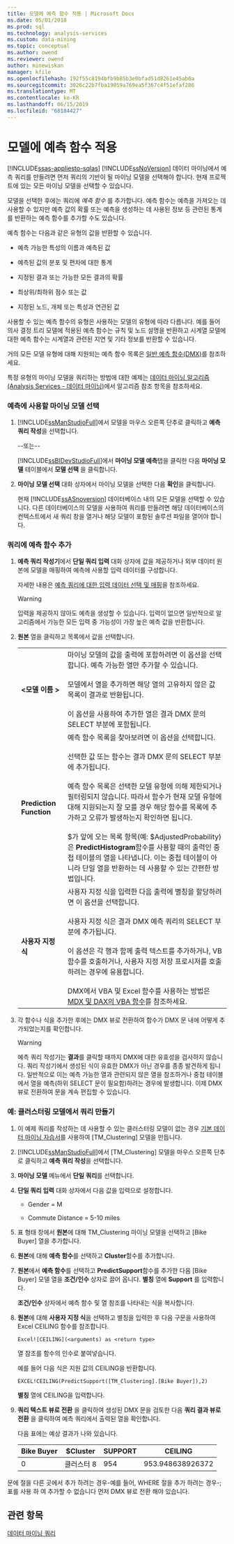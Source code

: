 ```yaml
---
title: 모델에 예측 함수 적용 | Microsoft Docs
ms.date: 05/01/2018
ms.prod: sql
ms.technology: analysis-services
ms.custom: data-mining
ms.topic: conceptual
ms.author: owend
ms.reviewer: owend
author: minewiskan
manager: kfile
ms.openlocfilehash: 192f55c8194bfb9b85b3e0bfad51d8261e45ab0a
ms.sourcegitcommit: 3026c22b7fba19059a769ea5f367c4f51efaf286
ms.translationtype: MT
ms.contentlocale: ko-KR
ms.lasthandoff: 06/15/2019
ms.locfileid: "68184427"
---
```

# <a name="apply-prediction-functions-to-a-model"></a>모델에 예측 함수 적용
[!INCLUDE[ssas-appliesto-sqlas](../../includes/ssas-appliesto-sqlas.md)]
  [!INCLUDE[ssNoVersion](../../includes/ssnoversion-md.md)] 데이터 마이닝에서 예측 쿼리를 만들려면 먼저 쿼리의 기반이 될 마이닝 모델을 선택해야 합니다. 현재 프로젝트에 있는 모든 마이닝 모델을 선택할 수 있습니다.  
  
 모델을 선택한 후에는 쿼리에 *예측 함수* 를 추가합니다. 예측 함수는 예측을 가져오는 데 사용할 수 있지만 예측 값의 확률 또는 예측을 생성하는 데 사용된 정보 등 관련된 통계를 반환하는 예측 함수를 추가할 수도 있습니다.  
  
 예측 함수는 다음과 같은 유형의 값을 반환할 수 있습니다.  
  
-   예측 가능한 특성의 이름과 예측된 값  
  
-   예측된 값의 분포 및 편차에 대한 통계  
  
-   지정된 결과 또는 가능한 모든 결과의 확률  
  
-   최상위/최하위 점수 또는 값  
  
-   지정된 노드, 개체 또는 특성과 연관된 값  
  
 사용할 수 있는 예측 함수의 유형은 사용하는 모델의 유형에 따라 다릅니다. 예를 들어 의사 결정 트리 모델에 적용된 예측 함수는 규칙 및 노드 설명을 반환하고 시계열 모델에 대한 예측 함수는 시계열과 관련된 지연 및 기타 정보를 반환할 수 있습니다.  
  
 거의 모든 모델 유형에 대해 지원되는 예측 함수 목록은 [일반 예측 함수&#40;DMX&#41;](../../dmx/general-prediction-functions-dmx.md)를 참조하세요.  
  
 특정 유형의 마이닝 모델을 쿼리하는 방법에 대한 예제는 [데이터 마이닝 알고리즘&#40;Analysis Services - 데이터 마이닝&#41;](../../analysis-services/data-mining/data-mining-algorithms-analysis-services-data-mining.md)에서 알고리즘 참조 항목을 참조하세요.  
  
### <a name="choose-a-mining-model-to-use-for-prediction"></a>예측에 사용할 마이닝 모델 선택  
  
1.  [!INCLUDE[ssManStudioFull](../../includes/ssmanstudiofull-md.md)]에서 모델을 마우스 오른쪽 단추로 클릭하고 **예측 쿼리 작성**을 선택합니다.  
  
     --또는--  
  
     [!INCLUDE[ssBIDevStudioFull](../../includes/ssbidevstudiofull-md.md)]에서 **마이닝 모델 예측**탭을 클릭한 다음 **마이닝 모델** 테이블에서  **모델 선택** 을 클릭합니다.  
  
2.  **마이닝 모델 선택** 대화 상자에서 마이닝 모델을 선택한 다음 **확인**을 클릭합니다.  
  
     현재 [!INCLUDE[ssASnoversion](../../includes/ssasnoversion-md.md)] 데이터베이스 내의 모든 모델을 선택할 수 있습니다. 다른 데이터베이스의 모델을 사용하여 쿼리를 만들려면 해당 데이터베이스의 컨텍스트에서 새 쿼리 창을 열거나 해당 모델이 포함된 솔루션 파일을 열어야 합니다.  
  
### <a name="add-prediction-functions-to-a-query"></a>쿼리에 예측 함수 추가  
  
1.  **예측 쿼리 작성기**에서 **단일 쿼리 입력** 대화 상자에 값을 제공하거나 외부 데이터 원본에 모델을 매핑하여 예측에 사용할 입력 데이터를 구성합니다.  
  
     자세한 내용은 [예측 쿼리에 대한 입력 데이터 선택 및 매핑](../../analysis-services/data-mining/choose-and-map-input-data-for-a-prediction-query.md)을 참조하세요.  
  
    > [!WARNING]  
    >  입력을 제공하지 않아도 예측을 생성할 수 있습니다. 입력이 없으면 일반적으로 알고리즘에서 가능한 모든 입력 중 가능성이 가장 높은 예측 값을 반환합니다.  
  
2.  **원본** 열을 클릭하고 목록에서 값을 선택합니다.  
  
    |||  
    |-|-|  
    |**\<모델 이름 >**|마이닝 모델의 값을 출력에 포함하려면 이 옵션을 선택합니다. 예측 가능한 열만 추가할 수 있습니다.<br /><br /> 모델에서 열을 추가하면 해당 열의 고유하지 않은 값 목록이 결과로 반환됩니다.<br /><br /> 이 옵션을 사용하여 추가한 열은 결과 DMX 문의 SELECT 부분에 포함됩니다.|  
    |**Prediction Function**|예측 함수 목록을 찾아보려면 이 옵션을 선택합니다.<br /><br /> 선택한 값 또는 함수는 결과 DMX 문의 SELECT 부분에 추가됩니다.<br /><br /> 예측 함수 목록은 선택한 모델 유형에 의해 제한되거나 필터링되지 않습니다. 따라서 함수가 현재 모델 유형에 대해 지원되는지 잘 모를 경우 해당 함수를 목록에 추가하고 오류가 발생하는지 확인하면 됩니다.<br /><br /> $가 앞에 오는 목록 항목(예: $AdjustedProbability)은 **PredictHistogram**함수를 사용할 때의 출력인 중첩 테이블의 열을 나타냅니다. 이는 중첩 테이블이 아니라 단일 열을 반환하는 데 사용할 수 있는 간편한 방법입니다.|  
    |**사용자 지정 식**|사용자 지정 식을 입력한 다음 출력에 별칭을 할당하려면 이 옵션을 선택합니다.<br /><br /> 사용자 지정 식은 결과 DMX 예측 쿼리의 SELECT 부분에 추가됩니다.<br /><br /> 이 옵션은 각 행과 함께 출력 텍스트를 추가하거나, VB 함수를 호출하거나, 사용자 지정 저장 프로시저를 호출하려는 경우에 유용합니다.<br /><br /> DMX에서 VBA 및 Excel 함수를 사용하는 방법은 [MDX 및 DAX의 VBA 함수](../../mdx/vba-functions-in-mdx-and-dax.md)를 참조하세요.|  
  
3.  각 함수나 식을 추가한 후에는 DMX 뷰로 전환하여 함수가 DMX 문 내에 어떻게 추가되었는지를 확인합니다.  
  
    > [!WARNING]  
    >  예측 쿼리 작성기는 **결과**를 클릭할 때까지 DMX에 대한 유효성을 검사하지 않습니다. 쿼리 작성기에서 생성된 식이 유효한 DMX가 아닌 경우를 종종 발견하게 됩니다. 일반적으로 이는 예측 가능한 열과 관련되지 않은 열을 참조하거나 중첩 테이블에서 열을 예측(하위 SELECT 문이 필요함)하려는 경우에 발생합니다. 이제 DMX 뷰로 전환하여 문을 계속 편집할 수 있습니다.  
  
### <a name="example-create-a-query-on-a-clustering-model"></a>예: 클러스터링 모델에서 쿼리 만들기  
  
1.  이 예제 쿼리를 작성하는 데 사용할 수 있는 클러스터링 모델이 없는 경우 [기본 데이터 마이닝 자습서](http://msdn.microsoft.com/library/6602edb6-d160-43fb-83c8-9df5dddfeb9c)를 사용하여 [TM_Clustering] 모델을 만듭니다.  
  
2.  [!INCLUDE[ssManStudioFull](../../includes/ssmanstudiofull-md.md)]에서 [TM_Clustering] 모델을 마우스 오른쪽 단추로 클릭하고 **예측 쿼리 작성**을 선택합니다.  
  
3.  **마이닝 모델** 메뉴에서 **단일 쿼리**를 선택합니다.  
  
4.  **단일 쿼리 입력** 대화 상자에서 다음 값을 입력으로 설정합니다.  
  
    -   Gender = M  
  
    -   Commute Distance = 5-10 miles  
  
5.  표 형태 창에서 **원본**에 대해 TM_Clustering 마이닝 모델을 선택하고 [Bike Buyer] 열을 추가합니다.  
  
6.  **원본**에 대해 **예측 함수**를 선택하고 **Cluster**함수를 추가합니다.  
  
7.  **원본**에서 **예측 함수**를 선택하고 **PredictSupport**함수를 추가한 다음 [Bike Buyer] 모델 열을 **조건/인수** 상자로 끌어 옵니다. **별칭** 열에 **Support** 를 입력합니다.  
  
     **조건/인수** 상자에서 예측 함수 및 열 참조를 나타내는 식을 복사합니다.  
  
8.  **원본**에 대해 **사용자 지정 식**을 선택하고 별칭을 입력한 후 다음 구문을 사용하여 Excel CEILING 함수를 참조합니다.  
  
    ```  
    Excel![CEILING](<arguments) as <return type>  
    ```  
  
     열 참조를 함수의 인수로 붙여넣습니다.  
  
     예를 들어 다음 식은 지원 값의 CEILING을 반환합니다.  
  
    ```  
    EXCEL!CEILING(PredictSupport([TM_Clustering].[Bike Buyer]),2)  
    ```  
  
     **별칭** 열에 CEILING을 입력합니다.  
  
9. **쿼리 텍스트 뷰로 전환** 을 클릭하여 생성된 DMX 문을 검토한 다음 **쿼리 결과 뷰로 전환** 을 클릭하여 예측 쿼리에서 출력된 열을 확인합니다.  
  
     다음 표에는 예상 결과가 나와 있습니다.  
  
    |Bike Buyer|$Cluster|SUPPORT|CEILING|  
    |----------------|--------------|-------------|-------------|  
    |0|클러스터 8|954|953.948638926372|  
  
 문에 절을 다른 곳에서 추가 하려는 경우-예를 들어, WHERE 절을 추가 하려는 경우-; 표를 사용 하 여 추가할 수 없습니다 먼저 DMX 뷰로 전환 해야 있습니다.  
  
## <a name="see-also"></a>관련 항목  
 [데이터 마이닝 쿼리](../../analysis-services/data-mining/data-mining-queries.md)  
  
  

